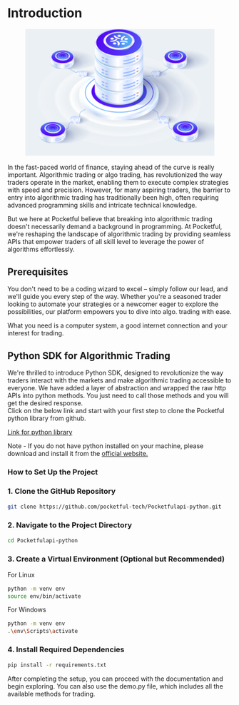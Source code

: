 # Introduction

<!-- <p align="center"><img src="\images\intro_picture.png" alt="intro" width="450"/></p> -->

<figure markdown>
<p align="center"><img src="images/intro_picture.png" alt="intro" width="450"/></p>
</figure>



In the fast-paced world of finance, staying ahead of the curve is really important. Algorithmic trading or algo trading, has revolutionized the way traders operate in the market, enabling them to execute complex strategies with speed and precision. However, for many aspiring traders, the barrier to entry into algorithmic trading has traditionally been high, often requiring advanced programming skills and intricate technical knowledge.

But we here at Pocketful believe that breaking into algorithmic trading doesn't necessarily demand a background in programming. At Pocketful, we're reshaping the landscape of algorithmic trading by providing seamless APIs that empower traders of all skill level to leverage the power of algorithms effortlessly.

## Prerequisites
 You don't need to be a coding wizard to excel – simply follow our lead, and we'll guide you every step of the way. Whether you're a seasoned trader looking to automate your strategies or a newcomer eager to explore the possibilities, our platform empowers you to dive into algo. trading with ease. 

 What you need is a computer system, a good internet connection and your interest for trading.


## Python SDK for Algorithmic Trading
We're thrilled to introduce Python SDK, designed to revolutionize the way traders interact with the markets and make algorithmic trading accessible to everyone.
We have added a layer of abstraction and wrapped the raw http APIs into python methods. You just need to call those methods and you will get the desired response.<br> Click on the below link and start with your first step to clone the Pocketful python library from github. 

<!-- - [Link for python library](https://github.com/pocketful-tech/pacefinapi-python){:target="_blank"} -->

<a href="https://github.com/pocketful-tech/Pocketfulapi-python" target="_blank">Link for python library</a>

Note - If you do not have python installed on your machine, please download and install it from the  <a href="https://www.python.org/" target="_blank">official website.</a>

### How to Set Up the Project
### 1. Clone the GitHub Repository

```bash
git clone https://github.com/pocketful-tech/Pocketfulapi-python.git
```

### 2. Navigate to the Project Directory
```bash
cd Pocketfulapi-python
```

### 3. Create a Virtual Environment (Optional but Recommended)

For Linux
```bash
python -m venv env
source env/bin/activate
```

For Windows
```bash
python -m venv env
.\env\Scripts\activate
```

### 4. Install Required Dependencies
```bash
pip install -r requirements.txt
```


After completing the setup, you can proceed with the documentation and begin exploring. You can also use the demo.py file, which includes all the available methods for trading.













